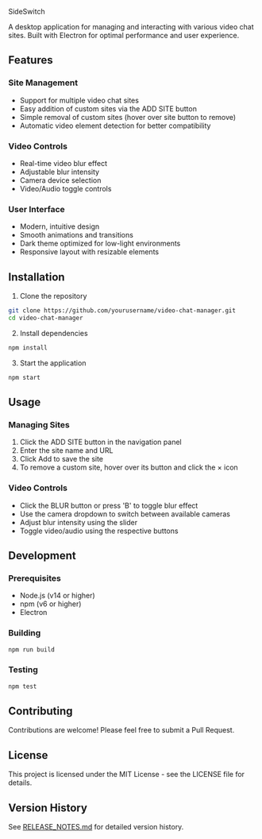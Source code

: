 SideSwitch

A desktop application for managing and interacting with various video chat sites. Built with Electron for optimal performance and user experience.

## Features

### Site Management
- Support for multiple video chat sites
- Easy addition of custom sites via the ADD SITE button
- Simple removal of custom sites (hover over site button to remove)
- Automatic video element detection for better compatibility

### Video Controls
- Real-time video blur effect
- Adjustable blur intensity
- Camera device selection
- Video/Audio toggle controls

### User Interface
- Modern, intuitive design
- Smooth animations and transitions
- Dark theme optimized for low-light environments
- Responsive layout with resizable elements

## Installation

1. Clone the repository
```bash
git clone https://github.com/yourusername/video-chat-manager.git
cd video-chat-manager
```

2. Install dependencies
```bash
npm install
```

3. Start the application
```bash
npm start
```

## Usage

### Managing Sites
1. Click the ADD SITE button in the navigation panel
2. Enter the site name and URL
3. Click Add to save the site
4. To remove a custom site, hover over its button and click the × icon

### Video Controls
- Click the BLUR button or press 'B' to toggle blur effect
- Use the camera dropdown to switch between available cameras
- Adjust blur intensity using the slider
- Toggle video/audio using the respective buttons

## Development

### Prerequisites
- Node.js (v14 or higher)
- npm (v6 or higher)
- Electron

### Building
```bash
npm run build
```

### Testing
```bash
npm test
```

## Contributing
Contributions are welcome! Please feel free to submit a Pull Request.

## License
This project is licensed under the MIT License - see the LICENSE file for details.

## Version History
See [RELEASE_NOTES.md](RELEASE_NOTES.md) for detailed version history. 
